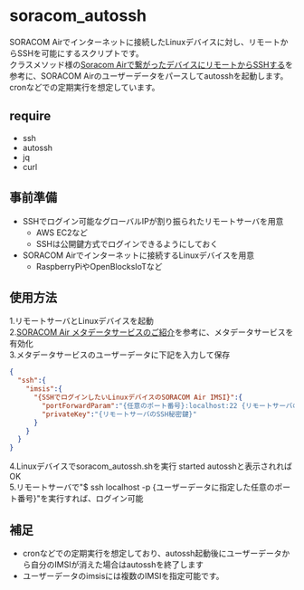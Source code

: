 # soracom_autossh

SORACOM Airでインターネットに接続したLinuxデバイスに対し、リモートからSSHを可能にするスクリプトです。  
クラスメソッド様の[Soracom Airで繋がったデバイスにリモートからSSHする](http://dev.classmethod.jp/etc/remote-port-forward-with-soracom-and-autossh/)を参考に、SORACOM Airのユーザーデータをパースしてautosshを起動します。  
cronなどでの定期実行を想定しています。

## require

* ssh
* autossh
* jq
* curl

## 事前準備

* SSHでログイン可能なグローバルIPが割り振られたリモートサーバを用意
  * AWS EC2など
  * SSHは公開鍵方式でログインできるようにしておく
* SORACOM Airでインターネットに接続するLinuxデバイスを用意
  * RaspberryPiやOpenBlocksIoTなど
  
## 使用方法

1.リモートサーバとLinuxデバイスを起動  
2.[SORACOM Air メタデータサービスのご紹介](https://blog.soracom.jp/blog/2015/11/27/air-metadata/)を参考に、メタデータサービスを有効化  
3.メタデータサービスのユーザーデータに下記を入力して保存
``` json
{
  "ssh":{
    "imsis":{
      "{SSHでログインしたいLinuxデバイスのSORACOM Air IMSI}":{
        "portForwardParam":"{任意のポート番号}:localhost:22 {リモートサーバのユーザー名}@{リモートサーバのグローバルIPアドレス}",
        "privateKey":"{リモートサーバのSSH秘密鍵}"
      }
    }
  }
}
```
4.Linuxデバイスでsoracom_autossh.shを実行  started autosshと表示されればOK  
5.リモートサーバで"$ ssh localhost -p {ユーザーデータに指定した任意のポート番号}"を実行すれば、ログイン可能

## 補足

* cronなどでの定期実行を想定しており、autossh起動後にユーザーデータから自分のIMSIが消えた場合はautosshを終了します
* ユーザーデータのimsisには複数のIMSIを指定可能です。
